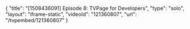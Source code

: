 {
    "title": "[1508436091] Episode 8: TVPage for Developers",
    "type": "solo",
    "layout": "iframe-static",
    "videoId": "121360807",
    "url": "\/tvpembed\/121360807"
}